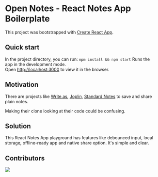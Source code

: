 # Open Notes - React Notes App Boilerplate

This project was bootstrapped with
[Create React App](https://github.com/facebook/create-react-app).

## Quick start

In the project directory, you can run: `npm install && npm start` Runs the app
in the development mode.\
Open [http://localhost:3000](http://localhost:3000) to view it in the browser.

## Motivation

There are projects like [Write.as](https://write.as),
[Joplin](https://joplinapp.org), [Standard Notes](https://standardnotes.com) to
save and share plain notes.

Making their clone looking at their code could be confusing.

## Solution

This React Notes App playground has features like debounced input, local
storage, offline-ready app and native share option. It's simple and clear.

## Contributors

<a href="https://github.com/slimcandy/openNotes/graphs/contributors">
  <img src="https://contrib.rocks/image?repo=slimcandy/openNotes" />
</a>
